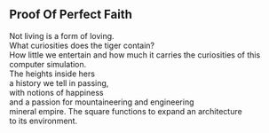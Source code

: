 Proof Of Perfect Faith
----------------------
Not living is a form of loving.  
What curiosities does the tiger contain?  
How little we entertain and how much it carries the curiosities of this computer simulation.  
The heights inside hers  
a history we tell in passing,  
with notions of happiness  
and a passion for mountaineering and engineering  
mineral empire. The square functions to expand an architecture  
to its environment.  
